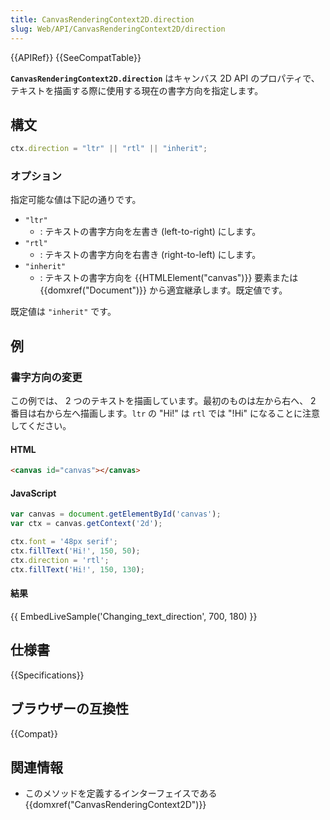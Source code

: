 ```yaml
---
title: CanvasRenderingContext2D.direction
slug: Web/API/CanvasRenderingContext2D/direction
---
```


{{APIRef}} {{SeeCompatTable}}

**`CanvasRenderingContext2D.direction`** はキャンバス 2D API のプロパティで、テキストを描画する際に使用する現在の書字方向を指定します。

## 構文

```js
ctx.direction = "ltr" || "rtl" || "inherit";
```

### オプション

指定可能な値は下記の通りです。

- `"ltr"`
  - : テキストの書字方向を左書き (left-to-right) にします。
- `"rtl"`
  - : テキストの書字方向を右書き (right-to-left) にします。
- `"inherit"`
  - : テキストの書字方向を {{HTMLElement("canvas")}} 要素または {{domxref("Document")}} から適宜継承します。既定値です。

既定値は `"inherit"` です。

## 例

### 書字方向の変更

この例では、 2 つのテキストを描画しています。最初のものは左から右へ、 2 番目は右から左へ描画します。`ltr` の "Hi!" は `rtl` では "!Hi" になることに注意してください。

#### HTML

```html
<canvas id="canvas"></canvas>
```

#### JavaScript

```js
var canvas = document.getElementById('canvas');
var ctx = canvas.getContext('2d');

ctx.font = '48px serif';
ctx.fillText('Hi!', 150, 50);
ctx.direction = 'rtl';
ctx.fillText('Hi!', 150, 130);
```

#### 結果

{{ EmbedLiveSample('Changing_text_direction', 700, 180) }}

## 仕様書

{{Specifications}}

## ブラウザーの互換性

{{Compat}}

## 関連情報

- このメソッドを定義するインターフェイスである {{domxref("CanvasRenderingContext2D")}}
